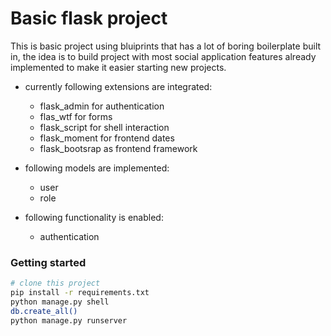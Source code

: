 # Basic flask project

This is basic project using bluiprints that has a lot of boring boilerplate built in, the idea is to build project with most social application features already implemented to make it easier starting  new projects.

- currently following extensions are integrated:
  - flask_admin for authentication
  - flas_wtf for forms
  - flask_script for shell interaction
  - flask_moment for frontend dates
  - flask_bootsrap as frontend framework
  
 - following models are implemented:
   - user
   - role

- following functionality is enabled:
  - authentication
  

### Getting started

```bash
# clone this project
pip install -r requirements.txt
python manage.py shell 
db.create_all()
python manage.py runserver
```
